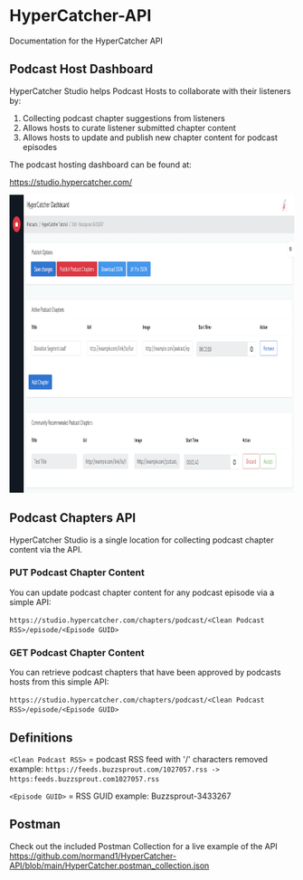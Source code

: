 # HyperCatcher-API
Documentation for the HyperCatcher API

## Podcast Host Dashboard

HyperCatcher Studio helps Podcast Hosts to collaborate with their listeners by:
1. Collecting podcast chapter suggestions from listeners
2. Allows hosts to curate listener submitted chapter content
3. Allows hosts to update and publish new chapter content for podcast episodes

The podcast hosting dashboard can be found at:

https://studio.hypercatcher.com/

<img src="https://github.com/normand1/HyperCatcher-API/blob/main/Dashboard.png" width="1000" height="527">

## Podcast Chapters API

HyperCatcher Studio is a single location for collecting podcast chapter content via the API.

### PUT Podcast Chapter Content

You can update podcast chapter content for any podcast episode via a simple API:

`https://studio.hypercatcher.com/chapters/podcast/<Clean Podcast RSS>/episode/<Episode GUID>`

### GET Podcast Chapter Content

You can retrieve podcast chapters that have been approved by podcasts hosts from this simple API:

`https://studio.hypercatcher.com/chapters/podcast/<Clean Podcast RSS>/episode/<Episode GUID>`

## Definitions
`<Clean Podcast RSS>` = podcast RSS feed with '/' characters removed
example: 
`https://feeds.buzzsprout.com/1027057.rss -> https:feeds.buzzsprout.com1027057.rss`
  
`<Episode GUID>` = RSS GUID
example:
<guid isPermaLink="false">Buzzsprout-3433267</guid>

## Postman
Check out the included Postman Collection for a live example of the API
https://github.com/normand1/HyperCatcher-API/blob/main/HyperCatcher.postman_collection.json

